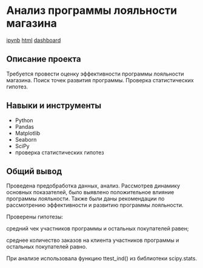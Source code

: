 # Анализ программы лояльности магазина

[ipynb](/retail_analisys_project/retail_analysis.ipynb) [html](/retail_analisys_project/retail_analysis_sns.html) [dashboard](https://public.tableau.com/views/purchases_dinamic/Dashboard1?:language=en-US&publish=yes&:display_count=n&:origin=viz_share_link)

## Описание проекта

 Требуется провести оценку эффективности программы лояльности магазина. Поиск точек развития программы. Проверка статистических гипотез.

## Навыки и инструменты

* Python
* Pandas
* Matplotlib
* Seaborn
* SciPy
* проверка статистических гипотез

## Общий вывод

Проведена предобработка данных, анализ. Рассмотрев динамику основных показателей, было выявлено положительное влияние программы лояльности. Также были даны рекомендации по рассмотрению эффективности и развитию программы лояльности.

Проверены гипотезы: 

средний чек участников программы и остальных покупателей равен; 

среднее количество заказов на клиента участников программы и остальных покупателей равно.

При анализе использовала функцию ttest_ind() из библиотеки scipy.stats. 
